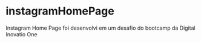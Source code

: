 # instagramHomePage
Instagram Home Page foi desenvolvi em um desafio do bootcamp da Digital Inovatio One
